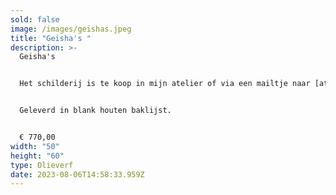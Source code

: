 ```yaml
---
sold: false
image: /images/geishas.jpeg
title: "Geisha's "
description: >-
  G﻿eisha's 


  Het schilderij is te koop in mijn atelier of via een mailtje naar [atelierdegroet@gmail.com](mailto:atelierdegroet@gmail.com)


  Geleverd in blank houten baklijst.


  € ﻿770,00
width: "50"
height: "60"
type: Olieverf
date: 2023-08-06T14:58:33.959Z
---
```

